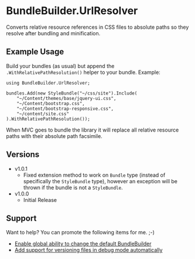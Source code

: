 BundleBuilder.UrlResolver
=========================

Converts relative resource references in CSS files to absolute paths so they resolve after bundling and minification.

Example Usage
-------------

Build your bundles (as usual) but append the `.WithRelativePathResolution()` helper to your bundle. Example:

    using BundleBuilder.UrlResolver;

    bundles.Add(new StyleBundle("~/css/site").Include(
        "~/Content/themes/base/jquery-ui.css",
        "~/Content/bootstrap.css",
        "~/Content/bootstrap-responsive.css",
        "~/content/site.css"
    ).WithRelativePathResolution());
    
When MVC goes to bundle the library it will replace all relative resource paths with their absolute path facsimile.

Versions
--------

* v1.0.1
    * Fixed extension method to work on `Bundle` type (instead of specifically the `StyleBundle` type), however an exception will be thrown if the bundle is not a `StyleBundle`.
* v1.0.0
    * Initial Release

Support
-------

Want to help? You can promote the following items for me. ;-)

* [Enable global ability to change the default BundleBuilder](https://aspnetoptimization.codeplex.com/workitem/53)
* [Add support for versioning files in debug mode automatically](https://aspnetoptimization.codeplex.com/workitem/40)
